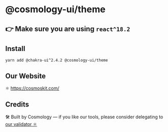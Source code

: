 # @cosmology-ui/theme

## 👉 Make sure you are using `react^18.2`

## Install

```
yarn add @chakra-ui^2.4.2 @cosmology-ui/theme
```

## Our Website

⚛️ https://cosmoskit.com/

## Credits

🛠 Built by Cosmology — if you like our tools, please consider delegating to [our validator ⚛️](https://cosmology.tech/validator)
